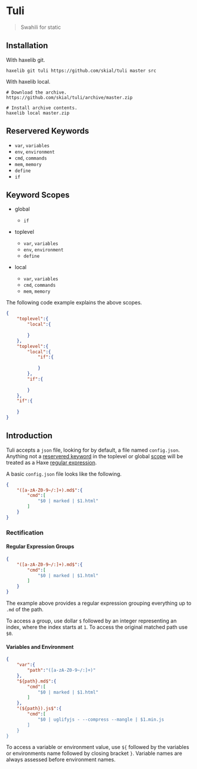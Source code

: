 # Tuli

> Swahili for static

## Installation

With haxelib git.

```
haxelib git tuli https://github.com/skial/tuli master src
```	
	
With haxelib local.

```
# Download the archive.
https://github.com/skial/tuli/archive/master.zip

# Install archive contents.
haxelib local master.zip
```

## Reservered Keywords

+ `var`, `variables`
+ `env`, `environment`
+ `cmd`, `commands`
+ `mem`, `memory`
+ `define`
+ `if`

## Keyword Scopes

+ global
	- `if`

+ toplevel
	- `var`, `variables`
	- `env`, `environment`
	- `define`

+ local
	- `var`, `variables`
	- `cmd`, `commands`
	- `mem`, `memory`
	
The following code example explains the above scopes.

```json
{
	"toplevel":{
		"local":{
			
		}
	},
	"toplevel":{
		"local":{
			"if":{
				
			}
		},
		"if":{
			
		}
	},
	"if":{
		
	}
}
```

## Introduction

Tuli accepts a `json` file, looking for by default, a file named `config.json`.
Anything not a [reservered keyword](#reservered-keywords) in the toplevel or global
[scope](#keyword-scopes) will be treated as a Haxe [regular expression][l1].

A basic `config.json` file looks like the following.

```json
{
	"([a-zA-Z0-9~/:]+).md$":{
		"cmd":[
			"$0 | marked | $1.html"
		]
	}
}
```

### Rectification

#### Regular Expression Groups

```json
{
	"([a-zA-Z0-9~/:]+).md$":{
		"cmd":[
			"$0 | marked | $1.html"
		]
	}
}
```

The example above provides a regular expression grouping everything up to
`.md` of the path.

To access a group, use dollar `$` followed by an integer representing an index, 
where the index starts at `1`. To access the original matched path use `$0`.

#### Variables and Environment

```json
{
	"var":{
		"path":"([a-zA-Z0-9~/:]+)"
	},
	"${path}.md$":{
		"cmd":[
			"$0 | marked | $1.html"
		]
	},
	"(${path}).js$":{
		"cmd":[
			"$0 | uglifyjs - --compress --mangle | $1.min.js
		]
	}
}
```

To access a variable or environment value, use `${` followed by the variables
or environments name followed by closing bracket `}`. Variable names are always 
assessed before environment names.

[l2]: http://haxe.org/manual/lf-string-interpolation.html "Haxe String Interpolation"
[l1]: http://haxe.org/manual/std-regex.html "Haxe Regular Expressions"

